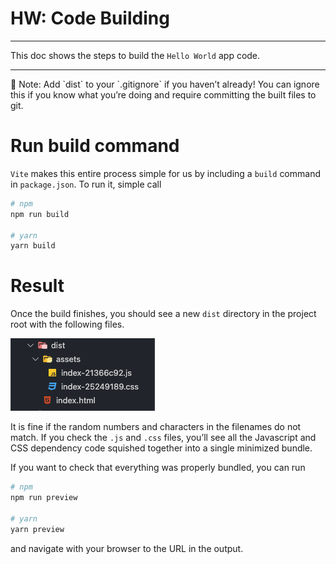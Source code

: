 # HW: Code Building

---

This doc shows the steps to build the `Hello World` app code. 

---

<aside>
📌 Note:
Add `dist` to your `.gitignore` if you haven’t already!
You can ignore this if you know what you’re doing and require committing the built files to git.

</aside>

# Run build command

`Vite` makes this entire process simple for us by including a `build` command in `package.json`. To run it, simple call

```bash
# npm
npm run build

# yarn
yarn build
```

# Result

Once the build finishes, you should see a new `dist` directory in the project root with the following files.

![Screenshot 2023-01-21 at 1.36.20 PM.png](HW%20Code%20Building%2059e2d40f915445d28a2a424a0715615d/Screenshot_2023-01-21_at_1.36.20_PM.png)

It is fine if the random numbers and characters in the filenames do not match. If you check the `.js` and `.css` files, you’ll see all the Javascript and CSS dependency code squished together into a single minimized bundle. 

If you want to check that everything was properly bundled, you can run

```bash
# npm
npm run preview

# yarn
yarn preview
```

and navigate with your browser to the URL in the output.